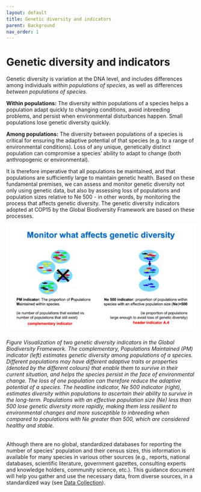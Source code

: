 ```yaml
---
layout: default
title: Genetic diversity and indicators
parent: Background
nav_order: 1
---
```


# Genetic diversity and indicators

Genetic diversity is variation at the DNA level, and includes differences among individuals *within populations of species*, as well as differences *between populations of species*. 

**Within populations:** The diversity within populations of a species helps a population adapt quickly to changing conditions, avoid inbreeding problems, and persist when environmental disturbances happen. Small populations lose genetic diversity quickly.

**Among populations:** The diversity between populations of a species is critical for ensuring the adaptive potential of that species (e.g. to a range of environmental conditions). Loss of any unique, genetically distinct population can compromise a species’ ability to adapt to change (both anthropogenic or environmental).

It is therefore imperative that all populations be maintained, and that populations are sufficiently large to maintain genetic health. Based on these fundamental premises, we can assess and monitor genetic diversity not only using genetic data, but also by assessing loss of populations and population sizes relative to Ne 500 - in other words, by monitoring the process that affects genetic diversity. The genetic diversity indicators adopted at COP15 by the Global Biodiversity Framework are based on these processes.


![](PMNe500_diagram.png) 
###### Figure Visualization of two genetic diversity indicators in the Global Biodiversity Framework. The complementary, Populations Maintained (PM) indicator (left) estimates genetic diversity among populations of a species. Different populations may have different adaptive traits or properties (denoted by the different colours) that enable them to survive in their current situation, and helps the species persist in the face of environmental change. The loss of one population can therefore reduce the adaptive potential of a species. The headline indicator, Ne 500 indicator (right), estimates diversity within populations to ascertain their ability to survive in the long-term. Populations with an effective population size (Ne) less than 500 lose genetic diversity more rapidly, making them less resilient to environmental changes and more susceptible to inbreeding when compared to populations with Ne greater than 500, which are considered healthy and stable.



Although there are no global, standardized databases for reporting the number of species’ population and their census sizes, this information is available for many species in various other sources (e.g., reports, national databases, scientific literature, government gazettes, consulting experts and knowledge holders, community science, etc.).  This guidance document will help you gather and use the necessary data, from diverse sources, in a standardized way (see [Data Collection](https://aliciamstt.github.io/guidelines-genetic-diversity-indicators/docs/5_Data_collection/Data_collection.html#data-collection)).
